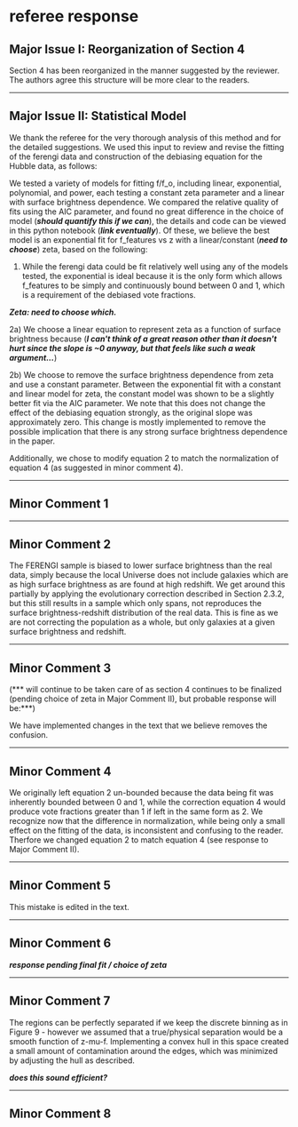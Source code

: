 referee response
==========
Major Issue I: Reorganization of Section 4
------------------------------------------
Section 4 has been reorganized in the manner suggested by the reviewer. The authors agree this structure will be more clear to the readers. 

------------------------------------------
Major Issue II: Statistical Model
------------------------------------------

We thank the referee for the very thorough analysis of this method and for the detailed suggestions. We used this input to review and revise the fitting of the ferengi data and construction of the debiasing equation for the Hubble data, as follows:

We tested a variety of models for fitting f/f_o, including linear, exponential, polynomial, and power, each testing a constant zeta parameter and a linear with surface brightness dependence. We compared the relative quality of fits using the AIC parameter, and found no great difference in the choice of model (***should quantify this if we can***), the details and code can be viewed in this python notebook (***link eventually***). Of these, we believe the best model is an exponential fit for f_features vs z with a linear/constant (***need to choose***) zeta, based on the following:

1) While the ferengi data could be fit relatively well using any of the models tested, the exponential is ideal because it is the only form which allows f_features to be simply and continuously bound between 0 and 1, which is a requirement of the debiased vote fractions. 

***Zeta: need to choose which.***

2a) We choose a linear equation to represent zeta as a function of surface brightness because (***I can't think of a great reason other than it doesn't hurt since the slope is ~0 anyway, but that feels like such a weak argument...***) 

2b) We choose to remove the surface brightness dependence from zeta and use a constant parameter. Between the exponential fit with a constant and linear model for zeta, the constant model was shown to be a slightly better fit via the AIC parameter. We note that this does not change the effect of the debiasing equation strongly, as the original slope was approximately zero. This change is mostly implemented to remove the possible implication that there is any strong surface brightness dependence in the paper. 

Additionally, we chose to modify equation 2 to match the normalization of equation 4 (as suggested in minor comment 4). 

-----------------------------------
Minor Comment 1
-----------------------------------


-----------------------------------
Minor Comment 2
-----------------------------------

The FERENGI sample is biased to lower surface brightness than the real data, simply because the local Universe does not include galaxies which are as high surface brightness as are found at high redshift. We get around this partially by applying the evolutionary correction described in Section 2.3.2, but this still results in a sample which only spans, not reproduces the surface brightness-redshift distribution of the real data. This is fine as we are not correcting the population as a whole, but only galaxies at a given surface brightness and redshift.

-----------------------------------
Minor Comment 3
-----------------------------------

(*** will continue to be taken care of as section 4 continues to be finalized (pending choice of zeta in Major Comment II), but probable response will be:***)

We have implemented changes in the text that we believe removes the confusion.

-----------------------------------
Minor Comment 4
-----------------------------------

We originally left equation 2 un-bounded because the data being fit was inherently bounded between 0 and 1, while the correction equation 4 would produce vote fractions greater than 1 if left in the same form as 2. We recognize now that the difference in normalization, while being only a small effect on the fitting of the data, is inconsistent and confusing to the reader. Therfore we changed equation 2 to match equation 4 (see response to Major Comment II). 

----------------------------------
Minor Comment 5
----------------------------------

This mistake is edited in the text.

---------------------------------
Minor Comment 6
----------------------------------

***response pending final fit / choice of zeta***

----------------------------------
Minor Comment 7
----------------------------------

The regions can be perfectly separated if we keep the discrete binning as in Figure 9 - however we assumed that a true/physical separation would be a smooth function of z-mu-f. Implementing a convex hull in this space created a small amount of contamination around the edges, which was minimized by adjusting the hull as described. 

***does this sound efficient?*** 

----------------------------------
Minor Comment 8
----------------------------------



